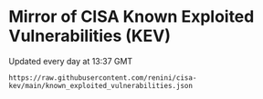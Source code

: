 # Mirror of CISA Known Exploited Vulnerabilities (KEV)

Updated every day at 13:37 GMT

```
https://raw.githubusercontent.com/renini/cisa-kev/main/known_exploited_vulnerabilities.json
```
